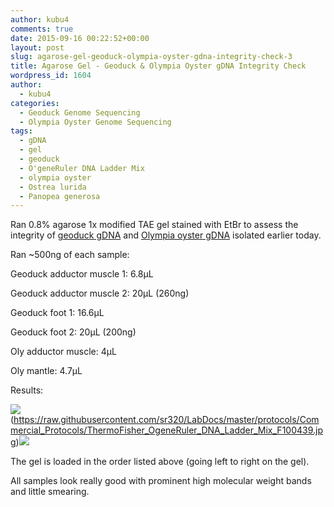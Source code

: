 ```yaml
---
author: kubu4
comments: true
date: 2015-09-16 00:22:52+00:00
layout: post
slug: agarose-gel-geoduck-olympia-oyster-gdna-integrity-check-3
title: Agarose Gel - Geoduck & Olympia Oyster gDNA Integrity Check
wordpress_id: 1604
author:
  - kubu4
categories:
  - Geoduck Genome Sequencing
  - Olympia Oyster Genome Sequencing
tags:
  - gDNA
  - gel
  - geoduck
  - O'geneRuler DNA Ladder Mix
  - olympia oyster
  - Ostrea lurida
  - Panopea generosa
---
```


Ran 0.8% agarose 1x modified TAE gel stained with EtBr to assess the integrity of [geoduck gDNA](https://robertslab.github.io/sams-notebook/2015-09-15-genomic-dna-isolation-geoduck-adductor-muscle-foot-3.html) and [Olympia oyster gDNA](https://robertslab.github.io/sams-notebook/2015-09-15-genomic-dna-isolation-olympia-oyster-adductor-musle-mantle-3.html) isolated earlier today.

Ran ~500ng of each sample:

Geoduck adductor muscle 1: 6.8μL

Geoduck adductor muscle 2: 20μL (260ng)

Geoduck foot 1: 16.6μL

Geoduck foot 2: 20μL (200ng)

Oly adductor muscle: 4μL

Oly mantle: 4.7μL

Results:



![](https://raw.githubusercontent.com/sr320/LabDocs/master/protocols/Commercial_Protocols/ThermoFisher_OgeneRuler_DNA_Ladder_Mix_F100439.jpg)(https://raw.githubusercontent.com/sr320/LabDocs/master/protocols/Commercial_Protocols/ThermoFisher_OgeneRuler_DNA_Ladder_Mix_F100439.jpg)[![](http://eagle.fish.washington.edu/Arabidopsis/20150915_gel_gDNA_oly_geoduck.jpg)](http://eagle.fish.washington.edu/Arabidopsis/20150915_gel_gDNA_oly_geoduck.jpg)











The gel is loaded in the order listed above (going left to right on the gel).

All samples look really good with prominent high molecular weight bands and little smearing.
